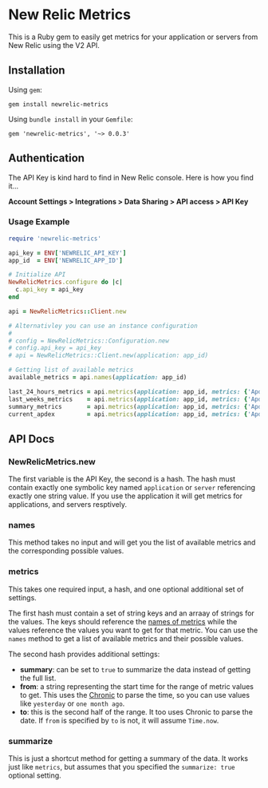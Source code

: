 New Relic Metrics
======================
This is a Ruby gem to easily get metrics for your application or servers from New Relic using the V2 API.


## Installation

Using `gem`:

    gem install newrelic-metrics


Using `bundle install` in your `Gemfile`:

    gem 'newrelic-metrics', '~> 0.0.3'


## Authentication
The API Key is kind hard to find in New Relic console. Here is how you find it...

**Account Settings > Integrations > Data Sharing > API access > API Key**


### Usage Example

```ruby
require 'newrelic-metrics'

api_key = ENV['NEWRELIC_API_KEY']
app_id  = ENV['NEWRELIC_APP_ID']

# Initialize API
NewRelicMetrics.configure do |c|
  c.api_key = api_key
end

api = NewRelicMetrics::Client.new

# Alternativley you can use an instance configuration
#
# config = NewRelicMetrics::Configuration.new
# config.api_key = api_key
# api = NewRelicMetrics::Client.new(application: app_id)

# Getting list of available metrics
available_metrics = api.names(application: app_id)

last_24_hours_metrics = api.metrics(application: app_id, metrics: {'Apdex'=>['score']}, range: {from:'24 hours ago'})
last_weeks_metrics    = api.metrics(application: app_id, metrics: {'Apdex'=>['score']}, range: {from:'2 weeks ago',to:'1 week ago'})
summary_metrics       = api.metrics(application: app_id, metrics: {'Apdex'=>['score']}, range: {from: 'yesterday', to: 'now'}, summarize:true)
current_apdex         = api.metrics(application: app_id, metrics: {'Apdex'=>['score']})
```

## API Docs
### NewRelicMetrics.new
The first variable is the API Key, the second is a hash. The hash must contain exactly one symbolic key named `application` or `server` referencing exactly one string value. If you use the application it will get metrics for applications, and servers resptively.

### names
This method takes no input and will get you the list of available metrics and the corresponding possible values. 

### metrics
This takes one required input, a hash, and one optional additional set of settings.

The first hash must contain a set of string keys and an arraay of strings for the values. The keys should reference the [names of metrics](https://docs.newrelic.com/docs/apm/apis/application-examples-v2/getting-apdex-data-apps-or-browsers-api-v2#apdex-names) while the values reference the values you want to get for that metric. You can use the `names` method to get a list of available metrics and their possible values.

The second hash provides additional settings:
- **summary**: can be set to `true` to summarize the data instead of getting the full list.
- **from**: a string representing the start time for the range of metric values to get. This uses the [Chronic](https://github.com/mojombo/chronic) to parse the time, so you can use values like `yesterday` or `one month ago`.
- **to**: this is the second half of the range. It too uses Chronic to parse the date. If `from` is specified by `to` is not, it will assume `Time.now`.

### summarize
This is just a shortcut method for getting a summary of the data. It works just like `metrics`, but assumes that you specified the `summarize: true` optional setting.
